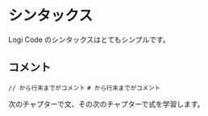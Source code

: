 # シンタックス
Logi Code のシンタックスはとてもシンプルです。

## コメント
`// から行末までがコメント`
`# から行末までがコメント`

次のチャプターで文、その次のチャプターで式を学習します。
